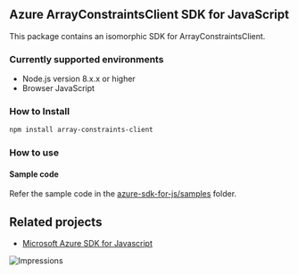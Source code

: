 ## Azure ArrayConstraintsClient SDK for JavaScript

This package contains an isomorphic SDK for ArrayConstraintsClient.

### Currently supported environments

- Node.js version 8.x.x or higher
- Browser JavaScript

### How to Install

```bash
npm install array-constraints-client
```

### How to use

#### Sample code

Refer the sample code in the [azure-sdk-for-js/samples](https://github.com/Azure/azure-sdk-for-js/tree/master/samples) folder.

## Related projects

- [Microsoft Azure SDK for Javascript](https://github.com/Azure/azure-sdk-for-js)


![Impressions](https://azure-sdk-impressions.azurewebsites.net/api/impressions/azure-sdk-for-js%2Fsdk%2Fcdn%2Farm-cdn%2FREADME.png)